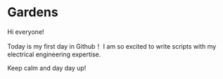 # Gardens

Hi everyone!

Today is my first day in Github！ I am so excited to write scripts with my electrical engineering expertise.

Keep calm and day day up!
